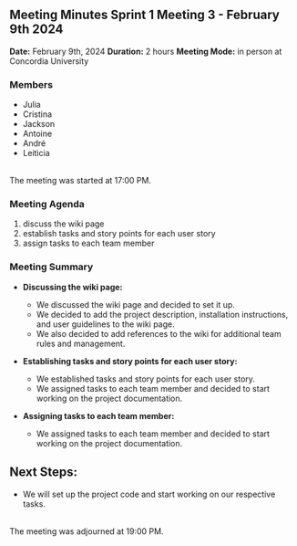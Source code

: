 ## Meeting Minutes Sprint 1 Meeting 3 - February 9th 2024

**Date:** February 9th, 2024
**Duration:** 2 hours
**Meeting Mode:** in person at Concordia University

### Members
- Julia
- Cristina
- Jackson
- Antoine
- André
- Leiticia

<br>The meeting was started at 17:00 PM.

### Meeting Agenda

1. discuss the wiki page
2. establish tasks and story points for each user story
3. assign tasks to each team member

### Meeting Summary
- **Discussing the wiki page:** 
  - We discussed the wiki page and decided to set it up.
  - We decided to add the project description, installation instructions, and user guidelines to the wiki page.
  - We also decided to add references to the wiki for additional team rules and management.

- **Establishing tasks and story points for each user story:**
  - We established tasks and story points for each user story.
  - We assigned tasks to each team member and decided to start working on the project documentation.

- **Assigning tasks to each team member:**
  - We assigned tasks to each team member and decided to start working on the project documentation.


## Next Steps:
- We will set up the project code and start working on our respective tasks.

<br>The meeting was adjourned at 19:00 PM.

